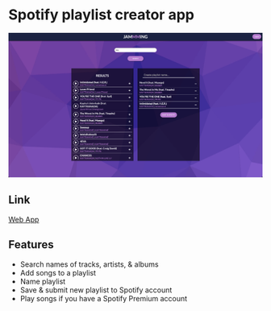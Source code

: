 # Spotify playlist creator app

![Preview](Screenshot.png)

## Link

[Web App](https://rnsnceman.github.io/Jammming/)

## Features

- Search names of tracks, artists, & albums
- Add songs to a playlist
- Name playlist
- Save & submit new playlist to Spotify account
- Play songs if you have a Spotify Premium account
